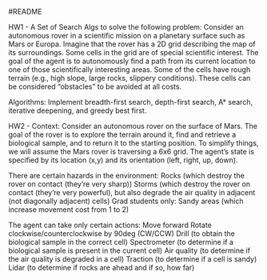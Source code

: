 #README

HW1 - A Set of Search Algs to solve the following problem: 
Consider an autonomous rover in a scientific mission on a planetary surface such as Mars or
Europa. Imagine that the rover has a 2D grid describing the map of its surroundings. Some cells in the
grid are of special scientific interest. The goal of the agent is to autonomously find a path from its current
location to one of those scientifically interesting areas. Some of the cells have rough terrain (e.g., high
slope, large rocks, slippery conditions). These cells can be considered “obstacles” to be avoided at all
costs.

Algorithms: Implement breadth-first search, depth-first search, A* search, iterative deepening, and greedy best first. 

HW2 - Context: Consider an autonomous rover on the surface of Mars. The goal of the rover is to explore the terrain around it, find and retrieve a biological sample, and to return it to the starting position. To simplify things, we will assume the Mars rover is traversing a 6x6 grid. The agent’s state is specified by its location (x,y) and its orientation (left, right, up, down).

There are certain hazards in the environment:
Rocks (which destroy the rover on contact (they’re very sharp))
Storms (which destroy the rover on contact (they’re very powerful), but also degrade the air quality in adjacent (not diagonally adjacent) cells)
Grad students only: Sandy areas (which increase movement cost from 1 to 2)

The agent can take only certain actions:
Move forward
Rotate clockwise/counterclockwise by 90deg (CW/CCW)
Drill (to obtain the biological sample in the correct cell)
Spectrometer (to determine if a biological sample is present in the current cell)
Air quality (to determine if the air quality is degraded in a cell)
Traction (to determine if a cell is sandy)
Lidar (to determine if rocks are ahead and if so, how far)
